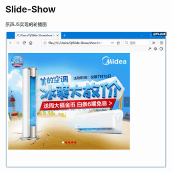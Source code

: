 # Slide-Show
原声JS实现的轮播图

![slide-show](https://github.com/QAQAL/Slide-Show/blob/master/image/slide.gif)
